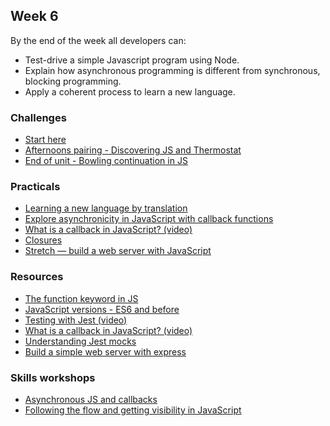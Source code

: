 ## Week 6

By the end of the week all developers can:

* Test-drive a simple Javascript program using Node.
* Explain how asynchronous programming is different from synchronous, blocking
  programming.
* Apply a coherent process to learn a new language.

### Challenges

 * [Start here](https://github.com/makersacademy/javascript-fundamentals/blob/main/contents/01_getting_started.md)
 * [Afternoons pairing - Discovering JS and Thermostat](https://github.com/makersacademy/javascript-fundamentals#sequence)
 * [End of unit - Bowling continuation in JS](https://github.com/makersacademy/bowling-challenge)

### Practicals

 * [Learning a new language by translation](https://hackmd.io/kMNgXiPHQf2Q_P9A-tnS9A)
 * [Explore asynchronicity in JavaScript with callback functions](https://github.com/makersacademy/javascript-fundamentals/tree/main/practicals/callbacks)
 * [What is a callback in JavaScript? (video)](https://www.youtube.com/watch?v=xHneyv38Jro)
 * [Closures](https://hackmd.io/cIFsMAqISHqVHN_-p9hY0Q)
 * [Stretch — build a web server with JavaScript](https://github.com/makersacademy/javascript-fundamentals/tree/main/practicals/web-server)

### Resources

* [The function keyword in JS](https://github.com/makersacademy/course/blob/main/pills/js_functions.md)
* [JavaScript versions - ES6 and before](https://www.codecademy.com/articles/javascript-versions)
* [Testing with Jest (video)](https://www.youtube.com/watch?v=8gHEv5iNRKk)
* [What is a callback in JavaScript? (video)](https://www.youtube.com/watch?v=xHneyv38Jro)
* [Understanding Jest
  mocks](https://medium.com/@rickhanlonii/understanding-jest-mocks-f0046c68e53c)
* [Build a simple web server with express](https://expressjs.com/en/starter/hello-world.html)

### Skills workshops

 * [Asynchronous JS and callbacks](https://github.com/makersacademy/javascript-fundamentals/tree/main/workshops/async-js-and-callbacks)
 * [Following the flow and getting visibility in JavaScript](https://github.com/makersacademy/javascript-fundamentals/tree/main/workshops/debugging)